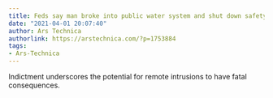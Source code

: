 ```yaml
---
title: Feds say man broke into public water system and shut down safety processes
date: "2021-04-01 20:07:40"
author: Ars Technica
authorlink: https://arstechnica.com/?p=1753884
tags:
- Ars-Technica
---
```

Indictment underscores the potential for remote intrusions to have fatal consequences.